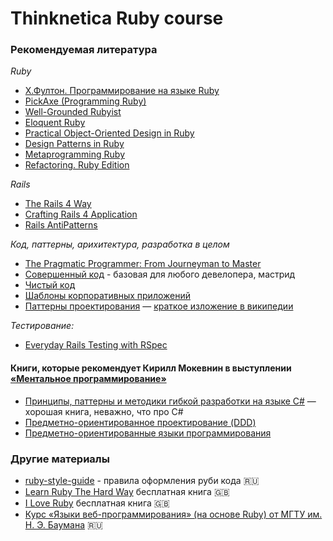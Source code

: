 # Thinknetica Ruby course

### Рекомендуемая литература

*Ruby*

* [Х.Фултон. Программирование на языке Ruby](http://www.ozon.ru/context/detail/id/3411405/)
* [PickAxe (Programming Ruby)](http://ruby-doc.com/docs/ProgrammingRuby/)
* [Well-Grounded Rubyist](http://www.amazon.com/gp/product/1933988657/ref=s9_simh_gw_p14_d6_i2?pf_rd_m=ATVPDKIKX0DER&amp;pf_rd_s=center-2&amp;pf_rd_r=0BARDCK32PZC8XMAC8SG&amp;pf_rd_t=101&amp;pf_rd_p=1688200382&amp;pf_rd_i=507846)
* [Eloquent Ruby](http://www.amazon.com/Eloquent-Ruby-Addison-Wesley-Professional-Series/dp/0321584104/ref=pd_sim_b_1?ie=UTF8&amp;refRID=1ZD602S7QQBQA9K71JVQ)
* [Practical Object-Oriented Design in Ruby](http://www.amazon.com/Practical-Object-Oriented-Design-Ruby-Addison-Wesley/dp/0321721330/ref=pd_sim_b_1?ie=UTF8&amp;refRID=1DYG1HE1R5M8NS0WPZHS)
* [Design Patterns in Ruby](http://www.amazon.com/Design-Patterns-Ruby-Russ-Olsen/dp/0321490452/ref=pd_sim_b_2?ie=UTF8&amp;refRID=1DYG1HE1R5M8NS0WPZHS)
* [Metaprogramming Ruby](http://www.amazon.com/Metaprogramming-Ruby-Program-Like-Pros/dp/1934356476/ref=pd_sim_b_3?ie=UTF8&amp;refRID=0BQ3FZET96JEZV5YAFJY)
* [Refactoring. Ruby Edition](http://www.amazon.com/Refactoring-Edition-Addison-Wesley-Professional-Series/dp/0321984137/ref=pd_sim_b_28?ie=UTF8&amp;refRID=08T2Y23CXSJK2G03WBZB)

*Rails*

* [The Rails 4 Way](http://www.amazon.com/Rails-Edition-Addison-Wesley-Professional-Series/dp/0321944275/ref=pd_sim_b_7?ie=UTF8&amp;refRID=0BQ3FZET96JEZV5YAFJY)
* [Crafting Rails 4 Application](http://www.amazon.com/Crafting-Rails-Applications-Practices-Development/dp/1937785556/ref=pd_sim_b_6?ie=UTF8&amp;refRID=0KB2F4WRQJJ9SVVGC6V1)
* [Rails AntiPatterns](http://www.amazon.com/Rails-AntiPatterns-Refactoring-Addison-Wesley-Professional/dp/0321604814/ref=pd_sim_b_23?ie=UTF8&amp;refRID=1QZ219FT6AA4NWGP8Y1T)

*Код, паттерны, арихитектура, разработка в целом*

* [The Pragmatic Programmer: From Journeyman to Master](http://www.amazon.com/The-Pragmatic-Programmer-Journeyman-Master/dp/020161622X/ref=pd_sim_b_65?ie=UTF8&amp;refRID=1QZ219FT6AA4NWGP8Y1T)
* [Совершенный код](http://www.ozon.ru/context/detail/id/3159814/) - базовая для любого девелопера, мастрид
* [Чистый код](http://www.ozon.ru/context/detail/id/142429922/)
* [Шаблоны корпоративных приложений](http://www.ozon.ru/context/detail/id/4884925/)
* [Паттерны проектирования](http://www.ozon.ru/context/detail/id/2457392/) — [краткое изложение в википедии](https://ru.wikipedia.org/wiki/Design_Patterns)

*Тестирование:*

* [Everyday Rails Testing with RSpec](https://leanpub.com/everydayrailsrspec)


#### Книги, которые рекомендует Кирилл Мокевнин в выступлении [«Ментальное программирование»](https://www.youtube.com/watch?v=EEq1wdM2M2w)
* [Принципы, паттерны и методики гибкой разработки на языке C#](http://www.ozon.ru/context/detail/id/141734494/) — хорошая книга, неважно, что про C#
* [Предметно-ориентированное проектирование (DDD)](http://www.ozon.ru/context/detail/id/30958003/)
* [Предметно-ориентированные языки программирования](http://www.ozon.ru/context/detail/id/6967089/)

### Другие материалы

* [ruby-style-guide](https://github.com/arbox/ruby-style-guide/blob/master/README-ruRU.md) - правила оформления руби кода :ru:
* [Learn Ruby The Hard Way](https://learncodethehardway.org/ruby/) бесплатная книга :uk:
* [I Love Ruby](https://i-love-ruby.gitlab.io/) бесплатная книга :uk:
* [Курс «Языки веб-программирования» (на основе Ruby) от МГТУ им. Н. Э. Баумана](https://habr.com/company/mailru/blog/419765/) :ru: